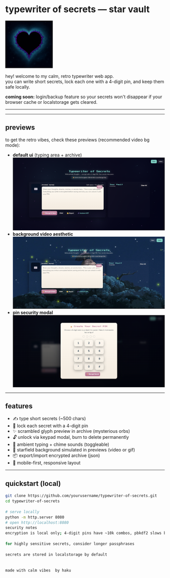 # typewriter of secrets — star vault

<img src="logo.png" alt="logo" width="150" />

hey! welcome to my calm, retro typewriter web app.  
you can write short secrets, lock each one with a 4-digit pin, and keep them safe locally.  

**coming soon:** login/backup feature so your secrets won't disappear if your browser cache or localstorage gets cleared.

---

---

## previews

to get the retro vibes, check these previews (recommended video bg mode):

- **default ui** (typing area + archive)  
  ![preview-normal](preview-normal.png)
- **background video aesthetic**  
  ![preview-video](preview-video.png)
- **pin security modal**  
  ![preview-pin](preview-pin.png)
---

## features

- ✍️ type short secrets (~500 chars)  
- 🔐 lock each secret with a 4-digit pin  
- ✨ scrambled glyph preview in archive (mysterious orbs)  
- 🔓 unlock via keypad modal, burn to delete permanently  
- 🎵 ambient typing + chime sounds (toggleable)  
- 🌌 starfield background simulated in previews (video or gif)  
- 📦 export/import encrypted archive (json)  
- 📱 mobile-first, responsive layout

---

## quickstart (local)

```bash
git clone https://github.com/yourusername/typewriter-of-secrets.git
cd typewriter-of-secrets

# serve locally
python -m http.server 8080
# open http://localhost:8080
security notes
encryption is local only; 4-digit pins have ~10k combos, pbkdf2 slows brute-force

for highly sensitive secrets, consider longer passphrases

secrets are stored in localstorage by default


made with calm vibes  by haku
